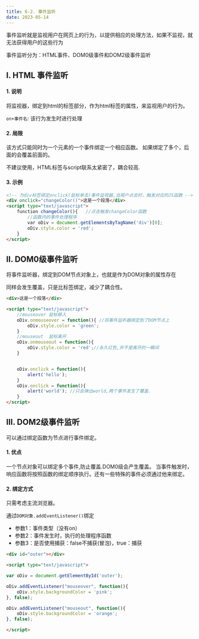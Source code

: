 ```yaml
---
title: 6-2. 事件监听
date: 2023-05-14
---
```

事件监听就是监视用户在网页上的行为，以提供相应的处理方法，如果不监视，就无法获得用户的这些行为

事件监听分为：HTML事件、DOM0级事件和DOM2级事件监听


## Ⅰ. HTML 事件监听
#### 1. 说明
将监视器，绑定到html的标签部分，作为html标签的属性，来监视用户的行为。

`on+事件名`: 该行为发生时进行处理

#### 2. 局限
该方式只能同时为一个元素的一个事件绑定一个相应函数。
如果绑定了多个，后面的会覆盖前面的。

不建议使用，HTML标签与script联系太紧密了，耦合较高.

#### 3. 示例
```html
<!-- 为div标签绑定onclick(鼠标单击)事件监视器,当用户点击时，触发对应的JS函数 -->
<div onclick="changeColor()">这是一个段落</div>
<script type="text/javascript">
    function changeColor(){   //点击触发changeColor函数
        //函数内的事件处理程序
        var oDiv = document.getElementsByTagName('div')[0];
        oDiv.style.color = 'red';
    } 
</script>
```

## Ⅱ. DOM0级事件监听 
将事件监听器，绑定到DOM节点对象上，也就是作为DOM对象的属性存在

同样会发生覆盖，只是比标签绑定，减少了耦合性。
```html
<div>这是一个段落</div>

<script type="text/javascript">
    //mouseover 鼠标移入
    oDiv.onmouseover = function(){ //将事件监听器绑定到了DOM节点上
        oDiv.style.color = 'green';
    }
    //mouseout  鼠标离开
    oDiv.onmouseout = function(){
        oDiv.style.color = 'red';//永久红色,并不是离开的一瞬间
    }


    oDiv.onclick = function(){
        alert('hello');
    }
    oDiv.onclick = function(){
        alert('world'); //只会弹出world,两个事件发生了覆盖.
    }
</script>
```


## Ⅲ. DOM2级事件监听
可以通过绑定函数为节点进行事件绑定。

#### 1. 优点
一个节点对象可以绑定多个事件,防止覆盖.DOM0级会产生覆盖。
当事件触发时，响应函数将按照函数的绑定顺序执行。还有一些特殊的事件必须通过他来绑定。

#### 2. 绑定方式
只需考虑主流浏览器。

通过`DOM对象.addEventListener()`绑定
- 参数1：事件类型（没有on）
- 参数2：事件发生时，执行的处理程序函数
- 参数3：是否使用捕获：false不捕获(冒泡)，true：捕获
```html
<div id="outer"></div>

<script type="text/javascript">

var oDiv = document.getElementById('outer');

oDiv.addEventListener("mouseover", function(){
    oDiv.style.backgroundColor = 'pink';
}, false);

oDiv.addEventListener("mouseout", function(){
    oDiv.style.backgroundColor = 'orange';
}, false);

</script>
```


